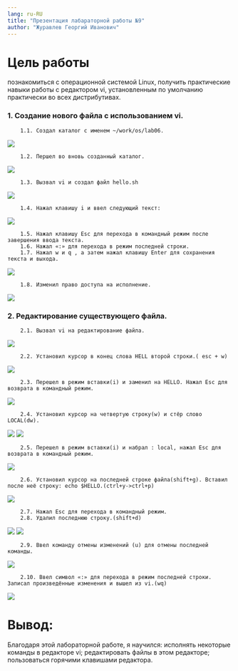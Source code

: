 ```yaml
---
lang: ru-RU
title: "Презентация лабараторной работы №9"
author: "Журавлев Георгий Иванович"
---
```


# Цель работы
познакомиться с операционной системой Linux, получить практические навыки работы с редактором vi, установленным по умолчанию практически во всех дистрибутивах.

### 1. Создание нового файла с использованием vi.

        1.1. Создал каталог с именем ~/work/os/lab06.
![](screens/01.jpg)

        1.2. Першел во вновь созданный каталог.
![](screens/01.jpg)

        1.3. Вызвал vi и создал файл hello.sh
![](screens/02.jpg)

        1.4. Нажал клавишу i и ввел следующий текст:
![](screens/02.jpg)

        1.5. Нажал клавишу Esc для перехода в командный режим после завершения ввода текста.
        1.6. Нажал «:» для перехода в режим последней строки.
        1.7. Нажал w и q , а затем нажал клавишу Enter для сохранения текста и выхода.
![](screens/03.jpg)

        1.8. Изменил право доступа на исполнение.
![](screens/04.jpg)

### 2. Редактирование существующего файла.

        2.1. Вызвал vi на редактирование файла.
![](screens/05.jpg)

        2.2. Установил курсор в конец слова HELL второй строки.( esc + w)
![](screens/06.jpg)

        2.3. Перешел в режим вставки(i) и заменил на HELLO. Нажал Esc для возврата в командный режим.
![](screens/07.jpg)

        2.4. Установил курсор на четвертую строку(w) и стёр слово LOCAL(dw).
![](screens/07.jpg)
![](screens/08.jpg)

        2.5. Перешел в режим вставки(i) и набрал : local, нажал Esc для возврата в командный режим.
![](screens/09.jpg)

        2.6. Установил курсор на последней строке файла(shift+g). Вставил после неё строку: echo $HELLO.(ctrl+y->ctrl+p)
![](screens/11.jpg)

        2.7. Нажал Esc для перехода в командный режим.
        2.8. Удалил последнюю строку.(shift+d)
![](screens/11.jpg)
![](screens/12.jpg)

        2.9. Ввел команду отмены изменений (u) для отмены последней команды.
![](screens/13.jpg)

        2.10. Ввел символ «:» для перехода в режим последней строки. Записал произведённые изменения и вышел из vi.(wq)
![](screens/15.jpg)

# Вывод:
Благодаря этой лабораторной работе, я научился: исполнять некоторые команды в редакторе vi; редактировать файлы в этом редакторе; пользоваться горячими клавишами редактора.
